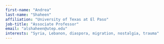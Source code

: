 ```yaml
---
first-name: "Andrea"
last-name: "Shaheen"
affiliation: "University of Texas at El Paso"
job-title: "Associate Professor"
email: "alshaheen@utep.edu"
interests: "Syria, Lebanon, diaspora, migration, nostalgia, trauma"
---
```

